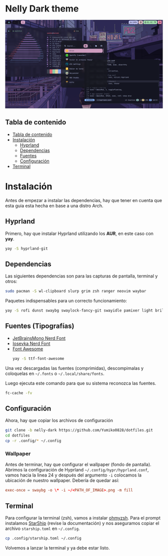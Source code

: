 # Nelly Dark theme

![](https://raw.githubusercontent.com/Yumiko0828/dotfiles/main/screenshots/hyprland_nelly-dark.png)

## Tabla de contenido

- [Tabla de contenido](#tabla-de-contenido)
- [Instalación](#instalación)
  - [Hyprland](#hyprland)
  - [Dependencias](#dependencias)
  - [Fuentes](#fuentes-tipografías)
  - [Configuración](#configuración)
- [Terminal](#terminal)

# Instalación

Antes de empezar a instalar las dependencias, hay que tener en cuenta que esta guia esta hecha en base a una distro Arch.

## Hyprland

Primero, hay que instalar Hyprland utilizando los **AUR**, en este caso con **yay**.

```bash
yay -S hyprland-git
```

## Dependencias

Las siguientes dependencias son para las capturas de pantalla, terminal y otros:

```bash
sudo pacman -S wl-clipboard slurp grim zsh ranger neovim waybar
```

Paquetes indispensables para un correcto funcionamiento:

```bash
yay -S rofi dunst swaybg swaylock-fancy-git swayidle pamixer light brillo alacritty-git
```

## Fuentes (Tipografías)

- [JetBrainsMono Nerd Font](https://github.com/ryanoasis/nerd-fonts/releases/download/v2.2.2/JetBrainsMono.zip)
- [Iosevka Nerd Font](https://github.com/ryanoasis/nerd-fonts/releases/download/v2.3.3/Iosevka.zip)
- [Font Awesome](https://archlinux.org/packages/community/any/ttf-font-awesome/)
  ```bash
  yay -S ttf-font-awesome
  ```

Una vez descargadas las fuentes (comprimidas), descompimalas y coloquelas en `~/.fonts` o `~/.local/share/fonts`.

Luego ejecuta este comando para que su sistema reconozca las fuentes.

```bash
fc-cache -fv
```

## Configuración

Ahora, hay que copiar los archivos de configuración

```bash
git clone -b nelly-dark https://github.com/Yumiko0828/dotfiles.git
cd dotfiles
cp -r .config/* ~/.config
```

### Wallpaper

Antes de terminar, hay que configurar el wallpaper (fondo de pantalla). Abrimos la configuración de Hyprland `~/.config/hypr/hyprland.conf`, vamos hacia la linea 24 y después del argumento `-i` colocamos la ubicación de nuestro wallpaper. Debería de quedar así:

```conf
exec-once = swaybg -o \* -i ~/<PATH_OF_IMAGE>.png -m fill
```

## Terminal

Para configurar la terminal (zsh), vamos a instalar [ohmyzsh](https://github.com/ohmyzsh/ohmyzsh/wiki/Installing-ZSH). Para el prompt instalamos [StarShip](https://starship.rs/guide/#%F0%9F%9A%80-installation) (revise la documentación) y nos aseguramos copiar el archivo `starship.toml` en `~/.config`.

```bash
cp .config/starship.toml ~/.config
```

Volvemos a lanzar la terminal y ya debe estar listo.
